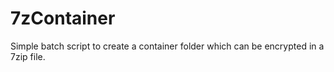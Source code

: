 7zContainer
===========

Simple batch script to create a container folder which can be encrypted in a 7zip file.
